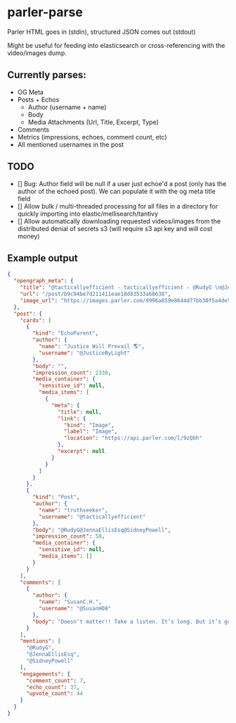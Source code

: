 # parler-parse

Parler HTML goes in (stdin), structured JSON comes out (stdout)

Might be useful for feeding into elasticsearch or cross-referencing with the video/images dump. 

## Currently parses:

- OG Meta
- Posts + Echos 
	- Author (username + name)
	- Body
	- Media Attachments (Url, Title, Excerpt, Type)
- Comments
- Metrics (impressions, echoes, comment count, etc)
- All mentioned usernames in the post 


## TODO

- [] Bug: Author field will be null if a user just echoe'd a post (only has the author of the echoed post). We can populate it with the og meta title field
- [] Allow bulk / multi-threaded processing for all files in a directory for quickly importing into elastic/mellisearch/tantivy
- [] Allow automatically downloading requested videos/images from the distributed denial of secrets s3 (will require s3 api key and will cost money)




## Example output

```json
{
  "opengraph_meta": {
    "title": "@tacticallyefficient - tacticallyefficient - @RudyG \n@JennaEllisEsq \n@SidneyPowell",
    "url": "/post/b9c94be7d211411eae18d83533a68638",
    "image_url": "https://images.parler.com/d996a859e8644d77bb30f5a4de519b48_256"
  },
  "post": {
    "cards": [
      {
        "kind": "EchoParent",
        "author": {
          "name": "Justice Will Prevail 🌎",
          "username": "@JusticeByLight"
        },
        "body": "",
        "impression_count": 2330,
        "media_container": {
          "sensitive_id": null,
          "media_items": [
            {
              "meta": {
                "title": null,
                "link": {
                  "kind": "Image",
                  "label": "Image",
                  "location": "https://api.parler.com/l/9zQbh"
                },
                "excerpt": null
              }
            }
          ]
        }
      },
      {
        "kind": "Post",
        "author": {
          "name": "truthseeker",
          "username": "@tacticallyefficient"
        },
        "body": "@RudyG@JennaEllisEsq@SidneyPowell",
        "impression_count": 58,
        "media_container": {
          "sensitive_id": null,
          "media_items": []
        }
      }
    ],
    "comments": [
      {
        "author": {
          "name": "SusanC.H.",
          "username": "@SusanH08"
        },
        "body": "Doesn’t matter!! Take a listen. It’s long. But it’s good!! Pray for this woman. She is risking her life to save our asses. Let people know we have silent warriors! 🔥🔥🇺🇸🇺🇸"
      }
    ],
    "mentions": [
      "@RudyG",
      "@JennaEllisEsq",
      "@SidneyPowell"
    ],
    "engagements": {
      "comment_count": 7,
      "echo_count": 37,
      "upvote_count": 44
    }
  }
}
```
